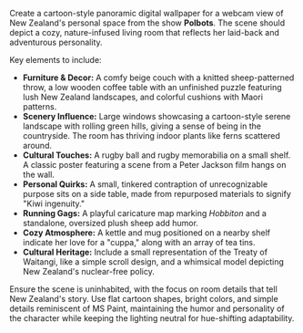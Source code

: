 Create a cartoon-style panoramic digital wallpaper for a webcam view of New Zealand's personal space from the show **Polbots**. The scene should depict a cozy, nature-infused living room that reflects her laid-back and adventurous personality.

Key elements to include:
- **Furniture & Decor:** A comfy beige couch with a knitted sheep-patterned throw, a low wooden coffee table with an unfinished puzzle featuring lush New Zealand landscapes, and colorful cushions with Maori patterns.
- **Scenery Influence:** Large windows showcasing a cartoon-style serene landscape with rolling green hills, giving a sense of being in the countryside. The room has thriving indoor plants like ferns scattered around.
- **Cultural Touches:** A rugby ball and rugby memorabilia on a small shelf. A classic poster featuring a scene from a Peter Jackson film hangs on the wall. 
- **Personal Quirks:** A small, tinkered contraption of unrecognizable purpose sits on a side table, made from repurposed materials to signify "Kiwi ingenuity."
- **Running Gags:** A playful caricature map marking *Hobbiton* and a standalone, oversized plush sheep add humor.
- **Cozy Atmosphere:** A kettle and mug positioned on a nearby shelf indicate her love for a "cuppa," along with an array of tea tins.
- **Cultural Heritage:** Include a small representation of the Treaty of Waitangi, like a simple scroll design, and a whimsical model depicting New Zealand's nuclear-free policy.

Ensure the scene is uninhabited, with the focus on room details that tell New Zealand's story. Use flat cartoon shapes, bright colors, and simple details reminiscent of MS Paint, maintaining the humor and personality of the character while keeping the lighting neutral for hue-shifting adaptability.